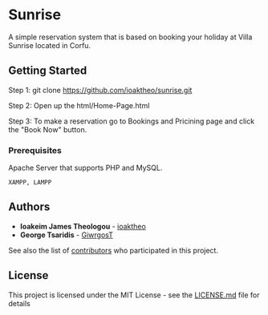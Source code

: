 # Sunrise

A simple reservation system that is based on booking your holiday at Villa Sunrise located in Corfu.  

## Getting Started

Step 1: 
git clone https://github.com/ioaktheo/sunrise.git

Step 2: 
Open up the html/Home-Page.html

Step 3: To make a reservation go to Bookings and Pricining page and click the "Book Now" button.

### Prerequisites

Apache Server that supports PHP and MySQL.

```
XAMPP, LAMPP
```

## Authors

* **Ioakeim James Theologou**  - [ioaktheo](https://github.com/ioaktheo)
* **George Tsaridis**  - [GiwrgosT](https://github.com/GiwrgosT)

See also the list of [contributors](https://github.com/ioaktheo/sunrise/contributors) who participated in this project.

## License

This project is licensed under the MIT License - see the [LICENSE.md](LICENSE.md) file for details
